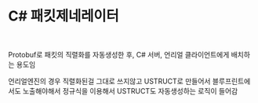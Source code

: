 # C# 패킷제네레이터
<br>

Protobuf로 패킷의 직렬화를 자동생성한 후, C# 서버, 언리얼 클라이언트에게 배치하는 용도임
<br>

언리얼엔진의 경우 직렬화된걸 그대로 쓰지않고 USTRUCT로 만들어서 블루프린트에서도 노출해야해서 정규식을 이용해서 USTRUCT도 자동생성하는 로직이 들어감
 
